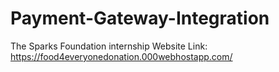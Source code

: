 # Payment-Gateway-Integration
The Sparks Foundation internship
Website Link: https://food4everyonedonation.000webhostapp.com/
